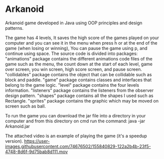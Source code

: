# Arkanoid
Arkanoid game developed in Java using OOP principles and design patterns.

The game has 4 levels, It saves the high score of the games played on your computer and you can see it in the menu when press h or at the end of the game (when losing or winning), You can pause the game using p, and continue using space.
The source code is divided into packages:
"animations" package contains the different animations code files of the game such as the menu, the count down at the start of each level, game over screen, you win screen, high score screen, and pause screen.
"collidables" package contains the object that can be collidable such as block and paddle.
"game" package contains classes and interfaces that belong to the game logic.
"level" package contains the four levels information.
"listeners" package contains the listeners from the observer design pattern.
"shapes" package contains all the shapes I used such as Rectangle.
"sprites" package contains the graphic which may be moved on screen such as ball.

To run the game you can download the jar file into a directory in your computer and from this directory on cmd run the command: java -jar Arkanoid.jar

The attached video is an example of playing the game (it's a speedup version).
https://user-images.githubusercontent.com/74676502/155840829-122a2b4b-23f5-4748-8d6f-9d75bab8d111.mov

